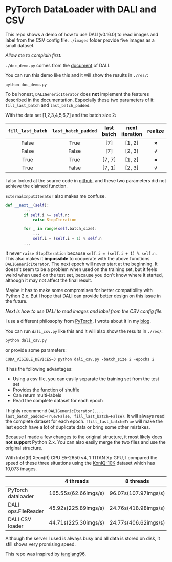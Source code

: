 # PyTorch DataLoader with DALI and CSV
This repo shows a demo of how to use DALI(v0.16.0) to read images and label from the CSV config file.
`./images` folder provide five images as a small dataset.

*Allow me to complain first.*

`./doc_demo.py` comes from the [document](https://docs.nvidia.com/deeplearning/sdk/dali-developer-guide/docs/examples/pytorch/pytorch-external_input.html) of DALI. 

You can run this demo like this and it will show the results in `./res/`:
```
python doc_demo.py
```

To be honest, `DALIGenericIterator` does **not** implement the features described in the documentation. Especially these two parameters of it: `fill_last_batch` and `last_batch_padded`.

With the data set [1,2,3,4,5,6,7] and the batch size 2:

| `fill_last_batch` | `last_batch_padded` | last batch | next iteration | realize |
| :---------------: | :-----------------: | :--------: | :------------: | :-----: |
|       False       |        True         |    [7]     |     [1, 2]     |  **×**  |
|       False       |        False        |    [7]     |     [2, 3]     |    √    |
|       True        |        True         |   [7, 7]   |     [1, 2]     |  **×**  |
|       True        |        False        |   [7, 1]   |     [2, 3]     |    √    |

I also looked at the source code in [github](https://github.com/NVIDIA/DALI/blob/e354de1bebd34bcd365ce38ac900e0295d5625dc/dali/python/nvidia/dali/plugin/pytorch.py), and these two parameters did not achieve the claimed function.

`ExternalInputIterator` also makes me confuse.
``` python
def __next__(self):
        ...
        if self.i >= self.n:
            raise StopIteration

        for _ in range(self.batch_size):
            ...
            self.i = (self.i + 1) % self.n
        ...
```
It never `raise StopIteration` because `self.i = (self.i + 1) % self.n`. This also makes it **impossible** to cooperate with the above functions `DALIGenericIterator`. The next epoch will never start at the beginning.
It doesn't seem to be a problem when used on the training set, but it feels weird when used on the test set, because you don't know where it started, although it may not affect the final result.

Maybe it has to make some compromises for better compatibility with Python 2.x. But I hope that DALI can provide better design on this issue in the future.

*Next is how to use DALI to read images and label from the CSV config file.*

I use a different philosophy from [PyTorch](https://pytorch.org/docs/1.1.0/_modules/torch/utils/data/sampler.html). I wrote about it in my [blog](https://yichengsu.github.io/2019/12/Iterator-and-Iterable/).

You can run `dali_csv.py` like this and it will also show the results in `./res/`:
```
python dali_csv.py
```
or provide some parameters:
```
CUDA_VISIBLE_DEVICES=3 python dali_csv.py -batch_size 2 -epochs 2
```

It has the following advantages:
- Using a csv file, you can easily separate the training set from the test set
- Provides the function of shuffle
- Can return multi-labels
- Read the complete dataset for each epoch

I highly recommend `DALIGenericIterator(..., last_batch_padded=True/False, fill_last_batch=False)`. It will always read the complete dataset for each epoch. `ffill_last_batch=True` will make the last epoch have a lot of duplicate data or bring some other mistakes.

Because I made a few changes to the original structure, it most likely does **not support** Python 2.x. You can also easily merge the two files and use the original structure.

With Intel(R) Xeon(R) CPU E5-2650 v4, 1 TITAN Xp GPU, I compared the speed of these three situations using the [KonIQ-10K](http://database.mmsp-kn.de/koniq-10k-database.html) dataset which has 10,073 images.

|                     | 4 threads            | 8 threads            | 16 threads           |
| ------------------- | -------------------- | -------------------- | -------------------- |
| PyTorch dataloader  | 165.55s(62.66imgs/s) | 96.07s(107.97imgs/s) | 53.75s(192.99imgs/s) |
| DALI ops.FileReader | 45.92s(225.89imgs/s) | 24.76s(418.98imgs/s) | 15.39s(673.96imgs/s) |
| DALI CSV loader     | 44.71s(225.30imgs/s) | 24.77s(406.62imgs/s) | 14.82s(679.72imgs/s) |

Although the server I used is always busy and all data is stored on disk, it still shows very promising speed.

This repo was inspired by [tanglang96](https://github.com/tanglang96/DataLoaders_DALI).
